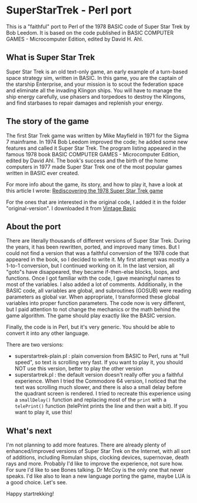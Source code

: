 # SuperStarTrek - Perl port
This is a "faithful" port to Perl of the 1978 BASIC code of Super Star Trek by Bob Leedom. It is based on the code published in BASIC COMPUTER GAMES - Microcomputer Edition, edited by David H. Ahl.

## What is Super Star Trek
Super Star Trek is an old text-only game, an early example of a turn-based space strategy sim, written in BASIC.
In this game, you are the captain of the starship Enterprise, and your mission is to scout the federation space and eliminate all the invading Klingon ships.
You will have to manage the ship energy carefully, use phasers and torpedoes to destroy the Klingons, and find starbases to repair damages and replenish your energy.

## The story of the game
The first Star Trek game was written by Mike Mayfield in 1971 for the Sigma 7 mainframe. In 1974 Bob Leedom improved the code; he added some new features and called it Super Star Trek.
The program listing appeared in the famous 1978 book BASIC COMPUTER GAMES - Microcomputer Edition, edited by David Ahl.
The book's success and the birth of the home computers in 1977 made Super Star Trek one of the most popular games written in BASIC ever created.

For more info about the game, its story, and how to play it, have a look at this article I wrote: [Rediscovering the 1978 Super Star Trek game](https://gamesnostalgia.com/story/182/rediscovering-the-1978-text-only-super-star-trek-game)

For the ones that are interested in the original code, I added it in the folder "original-version". I downloaded it from [Vintage Basic](http://vintage-basic.net/games.html)


## About the port
There are literally thousands of different versions of Super Star Trek. During the years, it has been rewritten, ported, and improved many times.
But I could not find a version that was a faithful conversion of the 1978 code that appeared in the book, so I decided to write it.
My first attempt was mostly a 1-to-1 conversion, but I continued working on it. In the last version, all "goto"s have disappeared, they became if-then-else blocks, loops, and functions. Once I got familiar with the code, I gave meaningful names to most of the variables. I also added a lot of comments.
Additionally, in the BASIC code, all variables are global, and subroutines (GOSUB) were reading parameters as global var. When appropriate, I transformed these global variables into proper function parameters.
The code now is very different, but I paid attention to not change the mechanics or the math behind the game algorithm. The game should play exactly like the BASIC version.

Finally, the code is in Perl, but it's very generic. You should be able to convert it into any other language.

There are two versions:
- superstartrek-plain.pl : plain conversion from BASIC to Perl, runs at "full speed", so text is scrolling very fast. If you want to play it, you should NOT use this version, better to play the other version
- superstartrek.pl : the default version doesn't really offer you a faithful experience. When I tried the Commodore 64 version, I noticed that the text was scrolling much slower, and there is also a small delay before the quadrant screen is rendered. I tried to recreate this experience using a `smallDelay()` function and replacing most of the `print` with a `telePrint()` function (telePrint prints the line and then wait a bit). If you want to play it, use this!


## What's next
I'm not planning to add more features. There are already plenty of enhanced/improved versions of Super Star Trek on the Internet, with all sort of additions, including Romulan ships, clocking devices, supernovae, death rays and more. Probably I'd like to improve the experience, not sure how. For sure I'd like to see Bones talking. Dr McCoy is the only one that never speaks.
I'd like also to lean a new language porting the game, maybe LUA is a good choice. Let's see.



Happy startrekking!


